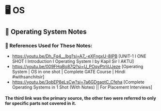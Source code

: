 # 🖥️ OS

## 🧾 Operating System Notes

### 📌 References Used for These Notes:

- https://youtu.be/Dh_Fq4__lbg?si=A7_-eXFngxU-8IPB  [UNIT-1 I ONE SHOT I Introduction I Operating System I by Kapil Sir I AKTU]
- https://youtu.be/009FHqBo87Q?si=U_POqvPtrIiUJeze  [Operating System | OS in one shot | Complete GATE Course | Hindi #withsanchitsir]
- https://youtu.be/3obEP8eLsCw?si=7a6GDgaotC_Cfeha  [Complete Operating Systems in 1 Shot (With Notes) || For Placement Interviews]


#### The third link was the primary source, the other two were referred to only for specific parts not covered in it.

